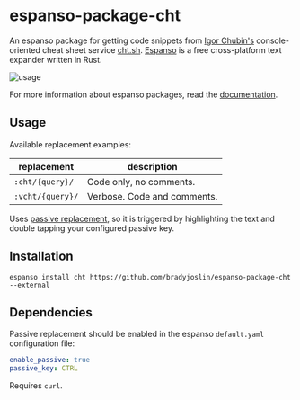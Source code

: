 # espanso-package-cht

An espanso package for getting code snippets from [Igor Chubin's](https://github.com/chubin) console-oriented cheat sheet service [cht.sh](https://cht.sh). [Espanso](https://espanso.org/) is a free cross-platform text expander written in Rust.

![usage](./images/chtjs.gif)

For more information about espanso packages, read the [documentation](https://espanso.org/docs/).

## Usage

Available replacement examples:

| replacement      | description                 |
| ---------------- | --------------------------- |
| `:cht/{query}/`  | Code only, no comments.     |
| `:vcht/{query}/` | Verbose. Code and comments. |

Uses [passive replacement](https://espanso.org/docs/passive-mode/), so it is triggered by highlighting the text and double tapping your configured passive key.

## Installation

`espanso install cht https://github.com/bradyjoslin/espanso-package-cht --external`

## Dependencies

Passive replacement should be enabled in the espanso `default.yaml` configuration file:

```yaml
enable_passive: true
passive_key: CTRL
```

Requires `curl`.
